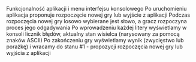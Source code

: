 Funkcjonalność aplikacji i menu interfejsu konsolowego
Po uruchomieniu aplikacja proponuje rozpoczęcie nowej gry lub wyjście z aplikacji
Podczas rozpoczęcia nowej gry losowo wybierane jest słowo, a gracz rozpoczyna proces jego odgadywania
Po wprowadzeniu każdej litery wyświetlamy w konsoli licznik błędów, aktualny stan wisielca (narysowany za pomocą znaków ASCII)
Po zakończeniu gry wyświetlamy wynik (zwycięstwo lub porażkę) i wracamy do stanu #1 - propozycji rozpoczęcia nowej gry lub wyjścia z aplikacji
